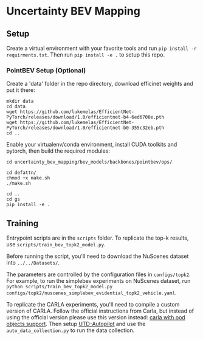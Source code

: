 # Uncertainty BEV Mapping

## Setup

Create a virtual environment with your favorite tools and run `pip install -r requirments.txt`. Then run `pip install -e .` to setup this repo.

### PointBEV Setup (Optional)

Create a 'data' folder in the repo directory, download efficinet weights and put it there:

```
mkdir data
cd data
wget https://github.com/lukemelas/EfficientNet-PyTorch/releases/download/1.0/efficientnet-b4-6ed6700e.pth
wget https://github.com/lukemelas/EfficientNet-PyTorch/releases/download/1.0/efficientnet-b0-355c32eb.pth
cd ..
```

Enable your virtualenv/conda environment, install CUDA toolkits and pytorch, then build the required modules:

```
cd uncertainty_bev_mapping/bev_models/backbones/pointbev/ops/

cd defattn/
chmod +x make.sh
./make.sh

cd ..
cd gs
pip install -e .
```

## Training

Entrypoint scripts are in the `scripts` folder. To replicate the top-k results, use `scripts/train_bev_topk2_model.py`.

Before running the script, you'll need to download the NuScenes dataset into `../../Datasets/`.

The parameters are controlled by the configuration files in `configs/topk2`. For example, to run the simplebev experiments on NuScenes dataset, run `python scripts/train_bev_topk2_model.py configs/topk2/nuscenes_simplebev_evidential_topk2_vehicle.yaml`.

To replicate the CARLA experiments, you'll need to compile a custom version of CARLA. Follow the official instructions from Carla, but instead of using the official version please use this version instead: [carla with ood objects support](https://github.com/UTD-Autopilot/carla). Then setup [UTD-Autopilot](https://github.com/UTD-Autopilot/UTD-Autopilot) and use the `auto_data_collection.py` to run the data collection.
